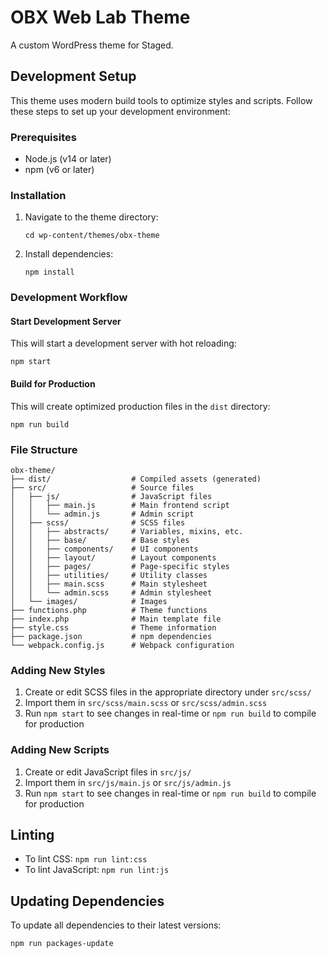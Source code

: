 # OBX Web Lab Theme

A custom WordPress theme for Staged.

## Development Setup

This theme uses modern build tools to optimize styles and scripts. Follow these steps to set up your development environment:

### Prerequisites

- Node.js (v14 or later)
- npm (v6 or later)

### Installation

1. Navigate to the theme directory:
   ```
   cd wp-content/themes/obx-theme
   ```

2. Install dependencies:
   ```
   npm install
   ```

### Development Workflow

#### Start Development Server

This will start a development server with hot reloading:

```
npm start
```

#### Build for Production

This will create optimized production files in the `dist` directory:

```
npm run build
```

### File Structure

```
obx-theme/
├── dist/                  # Compiled assets (generated)
├── src/                   # Source files
│   ├── js/                # JavaScript files
│   │   ├── main.js        # Main frontend script
│   │   └── admin.js       # Admin script
│   ├── scss/              # SCSS files
│   │   ├── abstracts/     # Variables, mixins, etc.
│   │   ├── base/          # Base styles
│   │   ├── components/    # UI components
│   │   ├── layout/        # Layout components
│   │   ├── pages/         # Page-specific styles
│   │   ├── utilities/     # Utility classes
│   │   ├── main.scss      # Main stylesheet
│   │   └── admin.scss     # Admin stylesheet
│   └── images/            # Images
├── functions.php          # Theme functions
├── index.php              # Main template file
├── style.css              # Theme information
├── package.json           # npm dependencies
└── webpack.config.js      # Webpack configuration
```

### Adding New Styles

1. Create or edit SCSS files in the appropriate directory under `src/scss/`
2. Import them in `src/scss/main.scss` or `src/scss/admin.scss`
3. Run `npm start` to see changes in real-time or `npm run build` to compile for production

### Adding New Scripts

1. Create or edit JavaScript files in `src/js/`
2. Import them in `src/js/main.js` or `src/js/admin.js`
3. Run `npm start` to see changes in real-time or `npm run build` to compile for production

## Linting

- To lint CSS: `npm run lint:css`
- To lint JavaScript: `npm run lint:js`

## Updating Dependencies

To update all dependencies to their latest versions:

```
npm run packages-update
``` 
